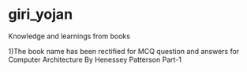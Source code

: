 # giri_yojan
Knowledge and learnings from books

1)The book name has been rectified for  MCQ question and answers for Computer Architecture By Henessey Patterson Part-1 
